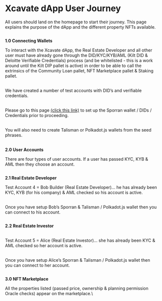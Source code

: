 # Xcavate dApp User Journey

All users should land on the homepage to start their journey. This page explains the purpose of the dApp and the different property NFTs available.

<figure><img src="https://lh7-us.googleusercontent.com/RBczsQsXhaqYKTvU30wPO2It5FXpq1vVwKrE71EqpDoa0CNq7-w0f0CDE-y4_atU3F2PehVns_pnxOhYXLNwYIFTFH03oY4ppNj-LPZXkUykbsU5HVMQd6hPy7mfy8vhamSq72iUnkgt5M9ocTA_RQ" alt=""><figcaption></figcaption></figure>

**1.0 Connecting Wallets**

To interact with the Xcavate dApp, the Real Estate Developer and all other user must have already gone through the DID/KYC/KYB/AML (Kilt DID & Deloitte Verifiable Credentials) process (and be whitelisted - this is a work around until the Kilt DIP pallet is active) in order to be able to call the extrinsics of the Community Loan pallet, NFT Marketplace pallet & Staking pallet.

\
We have created a number of test accounts with DID’s and verifiable credentials.

\
Please go to this page [(click this link)](https://github.com/BTE-Trusted-Entity/sporran-extension/blob/main/docs/external.md) to set up the Sporran wallet / DIDs / Credentials prior to proceeding.

\
You will also need to create Talisman or Polkadot.js wallets from the seed phrases.

\
**2.0 User Accounts**

There are four types of user accounts. If a user has passed KYC, KYB & AML then they choose an account.

<figure><img src="https://lh7-us.googleusercontent.com/GxKa_EK-AfdRUkXgtqymeeflIKIeyWnrOfz7IK4Mz-vlZRsoA4_f7iknm74J0WVbyo16mo-Y8iTUzZ-yBaSUkfJcGpphGyEAd8reoLu17Ja5HTRgmJNsZ1aTjXz4GJWgk8hqVBNaY9cWPsFqTwipOQ" alt=""><figcaption></figcaption></figure>

**2.1 Real Estate Developer**

Test Account 4 = Bob Builder (Real Estate Developer)... he has already been KYC, KYB (for his company) & AML checked so his account is active.

\
Once you have setup Bob’s Sporran & Talisman / Polkadot.js wallet then you can connect to his account.

<figure><img src="https://lh7-us.googleusercontent.com/YuSSUiwKe2MN8Ml8XFklkkyOjh2ZHR_xT7pfyZtst6fqVQj-ntW6YjvDs7Hie2ztz4sdoiHYmwodj3Nd23trdLFDuxWwwYmD0Vff-nJAOrkSNY-d_oR10C8CzJlLN2i9eEIozz7jsDBf8BPTmN5yog" alt=""><figcaption></figcaption></figure>

**2.2 Real Estate Investor**

\
Test Account 5 = Alice (Real Estate Investor)... she has already been KYC & AML checked so her account is active.

\
Once you have setup Alice’s Sporran & Talisman / Polkadot.js wallet then you can connect to her account.

<figure><img src="https://lh7-us.googleusercontent.com/peJOhjRfoVeZnOYROe2ZiJpAcPZ3NVE7hvZHso4eB_p-OeUoWouwEq-jVr5Ie5oAegahG_Sr3O4I1huKFn8Jb36g1PgFIJQYpaGq2IqjVQ-Q4-QGo2BSeIUuukGiT-es44QeAi_BJwxjsAMxp5ZCOA" alt=""><figcaption></figcaption></figure>

**3.0 NFT Marketplace**

All the properties listed (passed price, ownership & planning permission Oracle checks) appear on the marketplace.\\

<figure><img src="https://lh7-us.googleusercontent.com/-QoqsQWkejn15pV7459OaiD7rOE2N0KaUNSQ9rCdicMpDVJbaulzdyK6vmNCk6-WDXpxeOVhI_sbUDrFgLQPVcYQjZrtCIR911IFQmyEHBZVtzh9Re6HfIYEOBmBCQZTcw9nqAqQhGQ_5tsassJNTQ" alt=""><figcaption></figcaption></figure>
